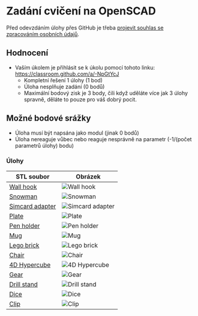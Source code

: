 # Zadání cvičení na OpenSCAD

Před odevzdáním úlohy přes GitHub je třeba [projevit souhlas se zpracováním  osobních údajů](https://courses.fit.cvut.cz/BI-3DT/gdpr.html).

## Hodnocení
* Vaším úkolem je přihlásit se k úkolu pomocí tohoto linku: https://classroom.github.com/a/-NpGtYcJ
  * Kompletní řešení 1 úlohy (1 bod)
  * Úloha nesplňuje zadání (0 bodů)
  * Maximální bodový zisk je 3 body, čili když uděláte více jak 3 úlohy spravně, děláte to pouze pro váš dobrý pocit.

## Možné bodové srážky 

  * Úloha musí být napsána jako modul (jinak 0 bodů)
  * Úloha nereaguje vůbec nebo reaguje nesprávně na parametr (-1/(počet parametrů úlohy) bodu)

### Úlohy

|              STL soubor                 |                  Obrázek                    |
| --------------------------------------- | ------------------------------------------- |
| [Wall hook](STLs/wall_hook.stl)         | ![Wall hook](assets/wall_hook.png)          |
| [Snowman](STLs/snowman.stl)             | ![Snowman](assets/snowman.png)              |
| [Simcard adapter](STLs/sim_card.stl)         | ![Simcard adapter](assets/sim.png)          |
| [Plate](STLs/plate.stl)                 | ![Plate](assets/plate.png)                  |
| [Pen holder](STLs/pen_holder.stl)       | ![Pen holder](assets/pen_holder.png)        |
| [Mug](STLs/mug.stl)                     | ![Mug](assets/mug.png)                      |
| [Lego brick](STLs/lego.stl)             | ![Lego brick](assets/lego.png)              |
| [Chair](STLs/chair.stl)                 | ![Chair](assets/chair.png)                  |
| [4D Hypercube](STLs/hypercube.stl)     | ![4D Hypercube](assets/hyper_cube.png)      |
| [Gear](STLs/gear.stl)                   | ![Gear](assets/gear.png)                    |
| [Drill stand](STLs/drill_stand.stl)| ![Drill stand](assets/drill_bit_holder.png) |
| [Dice](STLs/dice.stl)                   | ![Dice](assets/dice.png)                    |
| [Clip](STLs/clip.stl)                   | ![Clip](assets/clip.png)                    |
